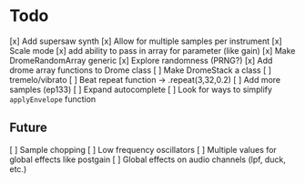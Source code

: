 # Todo

[x] Add supersaw synth
[x] Allow for multiple samples per instrument
[x] Scale mode
[x] add ability to pass in array for parameter (like gain)
[x] Make DromeRandomArray generic
[x] Explore randomness (PRNG?)
[x] Add drome array functions to Drome class
[ ] Make DromeStack a class
[ ] tremelo/vibrato
[ ] Beat repeat function -> .repeat(3,32,0.2)
[ ] Add more samples (ep133)
[ ] Expand autocomplete
[ ] Look for ways to simplify `applyEnvelope` function

## Future

[ ] Sample chopping
[ ] Low frequency oscillators
[ ] Multiple values for global effects like postgain
[ ] Global effects on audio channels (lpf, duck, etc.)
